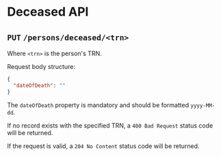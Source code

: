 # Deceased API

## `PUT` `/persons/deceased/<trn>`

Where `<trn>` is the person's TRN.

Request body structure:
```json
{
  "dateOfDeath": ""
}
```

The `dateOfDeath` property is mandatory and should be formatted `yyyy-MM-dd`.

If no record exists with the specified TRN, a `400 Bad Request` status code will be returned.

If the request is valid, a `204 No Content` status code will be returned.
